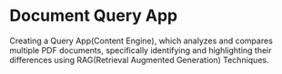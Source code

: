 # Document Query App
Creating a Query App(Content Engine), which analyzes and compares multiple PDF documents, specifically identifying and highlighting their differences using RAG(Retrieval Augmented Generation) Techniques.
